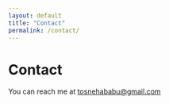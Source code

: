 ```yaml
---
layout: default
title: "Contact"
permalink: /contact/
---
```


# Contact
You can reach me at tosnehababu@gmail.com 